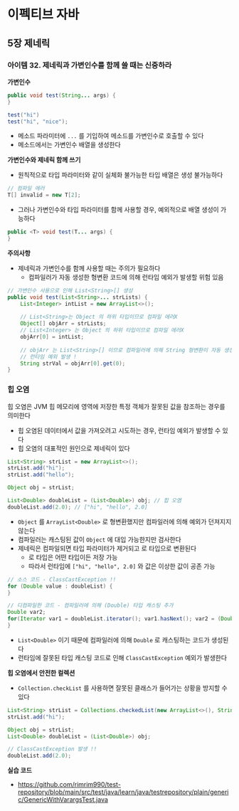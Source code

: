 # 이펙티브 자바

## 5장 제네릭

### 아이템 32. 제네릭과 가변인수를 함께 쓸 때는 신중하라

**가변인수**
```java
public void test(String... args) {
}

test("hi")
test("hi", "nice");
```
- 메소드 파라미터에 `...` 를 기입하여 메소드를 가변인수로 호출할 수 있다 
- 메소드에서는 가변인수 배열을 생성한다

**가변인수와 제네릭 함께 쓰기**
- 원칙적으로 타입 파라미터와 같이 실체화 불가능한 타입 배열은 생성 불가능하다
```java
// 컴파일 에러
T[] invalid = new T[2];
```
- 그러나 가변인수와 타입 파라미터를 함께 사용할 경우, 예외적으로 배열 생성이 가능하다
```java
public <T> void test(T... args) {
}
```

**주의사항**
- 제네릭과 가변인수를 함께 사용할 때는 주의가 필요하다
  - 컴파일러가 자동 생성한 형변환 코드에 의해 런타임 예외가 발생할 위험 있음
```java
// 가변인수 사용으로 인해 List<String>[] 생성
public void test(List<String>... strLists) {
    List<Integer> intList = new ArrayList<>();
    
    // List<String>는 Object 의 하위 타입이므로 컴파일 에러X
    Object[] objArr = strLists;
    // List<Integer> 는 Object 의 하위 타입이므로 컴파일 에러X
    objArr[0] = intList;
    
    // objArr 는 List<String>[] 이므로 컴파일러에 의해 String 형변환이 자동 생성
    // 런타임 예외 발생 !
    String strVal = objArr[0].get(0);
}
```

### 힙 오염

힙 오염은 JVM 힙 메모리에 영역에 저장한 특정 객체가 잘못된 값을 참조하는 경우를 의미한다
- 힙 오염된 데이터에서 값을 가져오려고 시도하는 경우, 런타임 예외가 발생할 수 있다
- 힙 오염의 대표적인 원인으로 제네릭이 있다
```java
List<String> strList = new ArrayList<>();
strList.add("hi");
strList.add("hello");

Object obj = strList;

List<Double> doubleList = (List<Double>) obj; // 힙 오염
doubleList.add(2.0); // ["hi", "hello", 2.0]
```
- `Object` 를 `ArrayList<Double>` 로 형변환했지만 컴파일러에 의해 예외가 던져지지 않는다
- 컴파일러는 캐스팅된 값이 `Object` 에 대입 가능한지만 검사한다
- 제네릭은 컴파일되면 타입 파라미터가 제거되고 로 타입으로 변환된다
  - 로 타입은 어떤 타입이든 저장 가능 
  - 따라서 런타임에 `["hi", "hello", 2.0]` 와 값은 이상한 값이 공존 가능
```java
// 소스 코드 - ClassCastException !!
for (Double value : doubleList) {
}

// 디컴파일한 코드 - 컴파일러에 의해 (Double) 타입 캐스팅 추가
Double var2;
for(Iterator var1 = doubleList.iterator(); var1.hasNext(); var2 = (Double)var1.next()) {
}
```
- `List<Double>` 이기 때문에 컴파일러에 의해 `Double` 로 캐스팅하는 코드가 생성된다
- 런타임에 잘못된 타입 캐스팅 코드로 인해 `ClassCastException` 예외가 발생한다

**힙 오염에서 안전한 컬렉션**
- `Collection.checkList` 를 사용하면 잘못된 클래스가 들어가는 상황을 방지할 수 있다
```java
List<String> strList = Collections.checkedList(new ArrayList<>(), String.class);
strList.add("hi");

Object obj = strList;
List<Double> doubleList = (List<Double>) obj;

// ClassCastException 발생 !!
doubleList.add(2.0);
```

**실습 코드**
- https://github.com/rimrim990/test-repository/blob/main/src/test/java/learn/java/testrepository/plain/generic/GenericWithVarargsTest.java